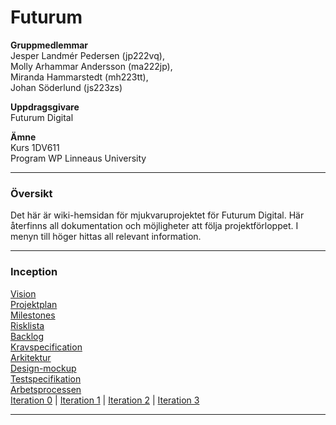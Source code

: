 # Futurum

**Gruppmedlemmar** <br>
Jesper Landmér Pedersen (jp222vq), <br>
Molly Arhammar Andersson (ma222jp),<br>
Miranda Hammarstedt (mh223tt),<br>
Johan Söderlund (js223zs)<br>

**Uppdragsgivare**<br>
Futurum Digital

**Ämne**<br>
Kurs 1DV611<br>
Program WP Linneaus University

----------------------------

### Översikt

Det här är wiki-hemsidan för mjukvaruprojektet för Futurum Digital. Här återfinns all dokumentation och möjligheter att följa projektförloppet. I menyn till höger hittas all relevant information.

----------------------------

### Inception

[Vision](https://github.com/1dv611-futurum-project/futurum-project/wiki/Vision)<br>
[Projektplan](https://github.com/1dv611-futurum-project/futurum-project/wiki/Projektplan)<br>
[Milestones](https://github.com/1dv611-futurum-project/futurum-project/wiki/Milestones)<br>
[Risklista](https://github.com/1dv611-futurum-project/futurum-project/wiki/Risklista)<br>
[Backlog](https://github.com/1dv611-futurum-project/futurum-project/wiki/Backlog)<br>
[Kravspecification](https://github.com/1dv611-futurum-project/futurum-project/wiki/Kravspecifikation)<br>
[Arkitektur](https://github.com/1dv611-futurum-project/futurum-project/wiki/Arkitektur)<br>
[Design-mockup](https://wireframepro.mockflow.com/view/futurum#/page/d6388e2e236241279707e40d4a0ff00e)<br>
[Testspecifikation](https://github.com/1dv611-futurum-project/futurum-project/wiki/Testspecifikation)<br>
[Arbetsprocessen](https://github.com/1dv611-futurum-project/futurum-project/wiki/Workflow-guidelines)<br>
[Iteration 0](https://github.com/1dv611-futurum-project/futurum-project/wiki/Iterationsplan-%230) | 
[Iteration 1](https://github.com/1dv611-futurum-project/futurum-project/wiki/iteration-1) | 
[Iteration 2](https://github.com/1dv611-futurum-project/futurum-project/wiki/iteration-2) | [Iteration 3](https://github.com/1dv611-futurum-project/futurum-project/wiki/iteration-3)

----------------------------